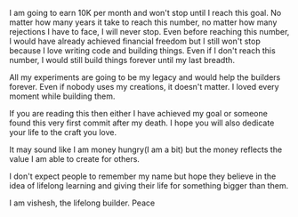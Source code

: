 I am going to earn 10K per month and won't stop until I reach this goal. No matter how many years it take to reach this number, no matter how many rejections I have to face, I will never stop. Even before reaching this number, I would have already achieved financial freedom but I still won't stop because I love writing code and building things. Even if I don't reach this number, I would still build things forever until my last breadth.

All my experiments are going to be my legacy and would help the builders forever. Even if nobody uses my creations, it doesn't matter. I loved every moment while building them.


If you are reading this then either I have achieved my goal or someone found this very first commit after my death. I hope you will also dedicate your life to the craft you love. 

It may sound like I am money hungry(I am a bit) but the money reflects the value I am able to create for others. 

I don't expect people to remember my name but hope they believe in the idea of lifelong learning and giving their life for something bigger than them.

I am vishesh, the lifelong builder. 
Peace

